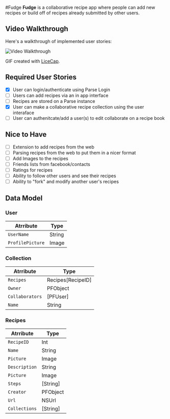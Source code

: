 #Fudge
**Fudge** is a collaborative recipe app where people can add new recipes or build off of recipes already submitted by other users.

## Video Walkthrough 

Here's a walkthrough of implemented user stories:

<img src='http://i.imgur.com/bDZL681.gif' title='Video Walkthrough' width='' alt='Video Walkthrough' />

GIF created with [LiceCap](http://www.cockos.com/licecap/).

## Required User Stories 
- [x] User can login/authenticate using Parse Login
- [ ] Users can add recipes via an in app interface
- [ ] Recipes are stored on a Parse instance
- [x] User can make a collaborative recipe collection using the user interaface
- [ ] User can authenitcate/add a user(s) to edit collaborate on a recipe book

## Nice to Have
- [ ] Extension to add recipes from the web
- [ ] Parsing recipes from the web to put them in a nicer format
- [ ] Add Images to the recipes
- [ ] Friends lists from facebook/contacts
- [ ] Ratings for recipes
- [ ] Ability to follow other users and see their recipes
- [ ] Ability to "fork" and modify another user's recipes

## Data Model

### User

|Atrribute|Type|
|---------|----|
|`UserName`| String|
|`ProfilePicture`| Image|

### Collection

|Atrribute|Type|
|---------|----|
|`Recipes`| Recipes[RecipeID]|
|`Owner`| PFObject|
|`Collaborators` | [PFUser] |
|`Name` | String |

### Recipes

|Atrribute|Type|
|---------|----|
|`RecipeID`| Int|
|`Name` | String |
|`Picture`| Image|
|`Description`| String |
|`Picture` | Image |
|`Steps` | [String] |
|`Creator`| PFObject |
|`Url`    | NSUrl |
|`Collections` | [String] |

